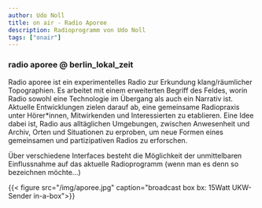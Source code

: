 ```yaml
---
author: Udo Noll
title: on air - Radio Aporee
description: Radioprogramm von Udo Noll
tags: ["onair"]
---
```


### radio aporee @ berlin_lokal_zeit

Radio aporee ist ein experimentelles Radio zur Erkundung klang/räumlicher Topographien. Es arbeitet mit einem erweiterten Begriff des Feldes, worin Radio sowohl eine Technologie im Übergang als auch ein Narrativ ist. Aktuelle Entwicklungen zielen darauf ab, eine gemeinsame Radiopraxis unter Hörer*innen, Mitwirkenden und Interessierten zu etablieren. Eine Idee dabei ist, Radio aus alltäglichen Umgebungen, zwischen Anwesenheit und Archiv, Orten und Situationen zu erproben, um neue Formen eines gemeinsamen und partizipativen Radios zu erforschen.

Über verschiedene Interfaces besteht die Möglichkeit der unmittelbaren Einflussnahme auf das aktuelle Radioprogramm (wenn man es denn so bezeichnen möchte...)

{{< figure src="/img/aporee.jpg" caption="broadcast box bx: 15Watt UKW-Sender in-a-box">}}
